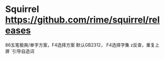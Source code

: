 # Squirrel https://github.com/rime/squirrel/releases
86五笔极爽/单字方案，F4选择方案
默认GB2312， F4选择字集
z反查，重复上屏
`引导自造词
